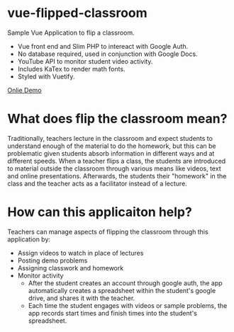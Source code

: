 # vue-flipped-classroom

Sample Vue Application to flip a classroom.
  - Vue front end and Slim PHP to intereact with Google Auth. 
  - No database required, used in conjunction with Google Docs.
  - YouTube API to monitor student video activity.
  - Includes KaTex to render math fonts. 
  - Styled with Vuetify. 
  
[Onlie Demo](http://mathcart.com/app/#/ "MathCart.com")

# What does flip the classroom mean? 
Traditionally, teachers lecture in the classroom and expect students to understand enough of the material to do the homework, but this can be problematic given students absorb information in different ways and at different speeds. When a teacher flips a class, the students are introduced to material outside the classroom through various means like videos, text and online presentations. Afterwards, the students their "homework" in the class and the teacher acts as a facilitator instead of a lecture. 

# How can this applicaiton help?

Teachers can manage aspects of flipping the classroom through this application by:
  - Assign videos to watch in place of lectures 
  - Posting demo problems
  - Assigning classwork and homework
  - Monitor activity
    - After the student creates an account through google auth, the app automatically creates a spreadsheet within the student's google drive, and shares it with the teacher.
    - Each time the student engages with videos or sample problems, the app records start times and finish times into the student's spreadsheet. 
